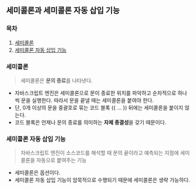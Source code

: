 ## 세미콜론과 세미콜론 자동 삽입 기능

### 목차

1. [세미콜론](#세미콜론)
2. [세미콜론 자동 삽입 기능](#세미콜론-자동-삽입-기능)


### 세미콜론

> 세미콜론은 **문의 종료**를 나타낸다.

- 자바스크립트 엔진은 세미콜론으로 문이 종료한 위치를 파악하고 순차적으로 하나씩 문을 실행한다. 따라서 문을 끝낼 때는 세미콜론을 붙여야 한다.
- 단, 0개 이상의 문을 중괄호로 묶는 코드 블록 ({ ... }) 뒤에는 세미콜론을 붙이지 않는다.
- 코드 블록은 언제나 문의 종료를 의미하는 **자체 종결성**을 갖기 때문이다.

### 세미콜론 자동 삽입 기능

> 자바스크립트 엔진이 소스코드를 해석할 때 문의 끝이라고 예측되는 지점에 세미콜론을 자동으로 붙여주는 기능

- 세미콜론은 옵션이다. 
- 세미콜론 자동 삽입 기능이 암묵적으로 수행되기 때문에 세미콜론은 생략 가능하다.
